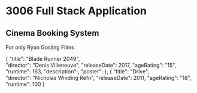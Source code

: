 # 3006 Full Stack Application
## Cinema Booking System

For only Ryan Gosling Films

{
    "title": "Blade Runner 2049",   
    "director": "Denis Villeneuve", 
    "releaseDate": 2017,
    "ageRating": "15",
    "runtime": 163,
    "description":,
    "poster":
},
{
    "title": "Drive",   
    "director": "Nicholas Winding Refn", 
    "releaseDate": 2011,
    "ageRating": "18",
    "runtime": 100
}
